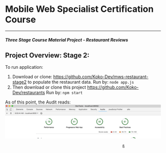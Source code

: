 # Mobile Web Specialist Certification Course
---
#### _Three Stage Course Material Project - Restaurant Reviews_

## Project Overview: Stage 2:

To run application:
  1. Download or clone:  https://github.com/Koko-Dev/mws-restaurant-stage2 to populate the restaurant data.  Run by:  `node app.js`
  2. Then download or clone this project https://github.com/Koko-Dev/restaurants
       Run by:  `npm start`

  As of this point, the Audit reads:
  ![Lighthouse Audit Results](Audit.png "Lighthouse Audit Results")

  





                                                         ß
